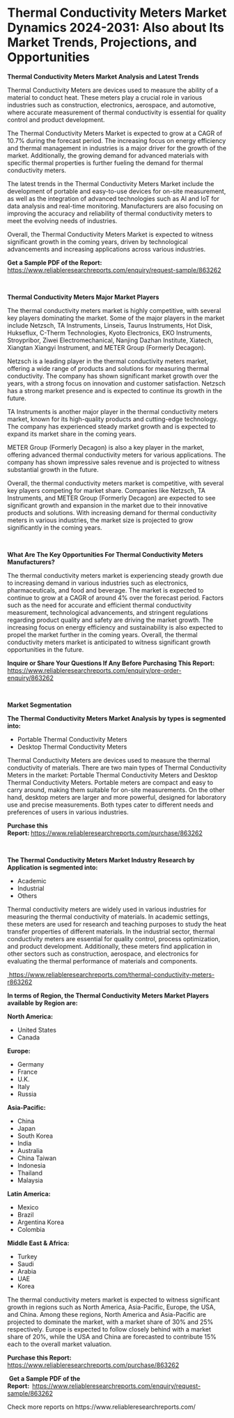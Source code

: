 <p><h1>Thermal Conductivity Meters Market Dynamics 2024-2031: Also about Its Market Trends, Projections, and Opportunities</h1></p><p><strong>Thermal Conductivity Meters Market Analysis and Latest Trends</strong></p>
<p><p>Thermal Conductivity Meters are devices used to measure the ability of a material to conduct heat. These meters play a crucial role in various industries such as construction, electronics, aerospace, and automotive, where accurate measurement of thermal conductivity is essential for quality control and product development.</p><p>The Thermal Conductivity Meters Market is expected to grow at a CAGR of 10.7% during the forecast period. The increasing focus on energy efficiency and thermal management in industries is a major driver for the growth of the market. Additionally, the growing demand for advanced materials with specific thermal properties is further fueling the demand for thermal conductivity meters.</p><p>The latest trends in the Thermal Conductivity Meters Market include the development of portable and easy-to-use devices for on-site measurement, as well as the integration of advanced technologies such as AI and IoT for data analysis and real-time monitoring. Manufacturers are also focusing on improving the accuracy and reliability of thermal conductivity meters to meet the evolving needs of industries.</p><p>Overall, the Thermal Conductivity Meters Market is expected to witness significant growth in the coming years, driven by technological advancements and increasing applications across various industries.</p></p>
<p><strong>Get a Sample PDF of the Report:&nbsp;</strong> <a href="https://www.reliableresearchreports.com/enquiry/request-sample/863262">https://www.reliableresearchreports.com/enquiry/request-sample/863262</a></p>
<p>&nbsp;</p>
<p><strong>Thermal Conductivity Meters Major Market Players</strong></p>
<p><p>The thermal conductivity meters market is highly competitive, with several key players dominating the market. Some of the major players in the market include Netzsch, TA Instruments, Linseis, Taurus Instruments, Hot Disk, Hukseflux, C-Therm Technologies, Kyoto Electronics, EKO Instruments, Stroypribor, Ziwei Electromechanical, Nanjing Dazhan Institute, Xiatech, Xiangtan Xiangyi Instrument, and METER Group (Formerly Decagon).</p><p>Netzsch is a leading player in the thermal conductivity meters market, offering a wide range of products and solutions for measuring thermal conductivity. The company has shown significant market growth over the years, with a strong focus on innovation and customer satisfaction. Netzsch has a strong market presence and is expected to continue its growth in the future.</p><p>TA Instruments is another major player in the thermal conductivity meters market, known for its high-quality products and cutting-edge technology. The company has experienced steady market growth and is expected to expand its market share in the coming years.</p><p>METER Group (Formerly Decagon) is also a key player in the market, offering advanced thermal conductivity meters for various applications. The company has shown impressive sales revenue and is projected to witness substantial growth in the future.</p><p>Overall, the thermal conductivity meters market is competitive, with several key players competing for market share. Companies like Netzsch, TA Instruments, and METER Group (Formerly Decagon) are expected to see significant growth and expansion in the market due to their innovative products and solutions. With increasing demand for thermal conductivity meters in various industries, the market size is projected to grow significantly in the coming years.</p></p>
<p>&nbsp;</p>
<p><strong>What Are The Key Opportunities For Thermal Conductivity Meters Manufacturers?</strong></p>
<p><p>The thermal conductivity meters market is experiencing steady growth due to increasing demand in various industries such as electronics, pharmaceuticals, and food and beverage. The market is expected to continue to grow at a CAGR of around 4% over the forecast period. Factors such as the need for accurate and efficient thermal conductivity measurement, technological advancements, and stringent regulations regarding product quality and safety are driving the market growth. The increasing focus on energy efficiency and sustainability is also expected to propel the market further in the coming years. Overall, the thermal conductivity meters market is anticipated to witness significant growth opportunities in the future.</p></p>
<p><strong>Inquire or Share Your Questions If Any Before Purchasing This Report:</strong> <a href="https://www.reliableresearchreports.com/enquiry/pre-order-enquiry/863262">https://www.reliableresearchreports.com/enquiry/pre-order-enquiry/863262</a></p>
<p>&nbsp;</p>
<p><strong>Market Segmentation</strong></p>
<p><strong>The Thermal Conductivity Meters Market Analysis by types is segmented into:</strong></p>
<p><ul><li>Portable Thermal Conductivity Meters</li><li>Desktop Thermal Conductivity Meters</li></ul></p>
<p><p>Thermal Conductivity Meters are devices used to measure the thermal conductivity of materials. There are two main types of Thermal Conductivity Meters in the market: Portable Thermal Conductivity Meters and Desktop Thermal Conductivity Meters. Portable meters are compact and easy to carry around, making them suitable for on-site measurements. On the other hand, desktop meters are larger and more powerful, designed for laboratory use and precise measurements. Both types cater to different needs and preferences of users in various industries.</p></p>
<p><strong>Purchase this Report:&nbsp;</strong><a href="https://www.reliableresearchreports.com/purchase/863262">https://www.reliableresearchreports.com/purchase/863262</a></p>
<p>&nbsp;</p>
<p><strong>The Thermal Conductivity Meters Market Industry Research by Application is segmented into:</strong></p>
<p><ul><li>Academic</li><li>Industrial</li><li>Others</li></ul></p>
<p><p>Thermal conductivity meters are widely used in various industries for measuring the thermal conductivity of materials. In academic settings, these meters are used for research and teaching purposes to study the heat transfer properties of different materials. In the industrial sector, thermal conductivity meters are essential for quality control, process optimization, and product development. Additionally, these meters find application in other sectors such as construction, aerospace, and electronics for evaluating the thermal performance of materials and components.</p></p>
<p><a href="https://www.reliableresearchreports.com/thermal-conductivity-meters-r863262">&nbsp;https://www.reliableresearchreports.com/thermal-conductivity-meters-r863262</a></p>
<p><strong>In terms of Region, the Thermal Conductivity Meters Market Players available by Region are:</strong></p>
<p>
    <p> <strong> North America: </strong>
        <ul>
            <li>United States</li>
            <li>Canada</li>
        </ul>
        </p> 
    <p> <strong> Europe: </strong>
        <ul>
            <li>Germany</li>
            <li>France</li>
            <li>U.K.</li>
            <li>Italy</li>
            <li>Russia</li>
        </ul>
        </p> 
    <p> <strong> Asia-Pacific: </strong>
        <ul>
            <li>China</li>
            <li>Japan</li>
            <li>South Korea</li>
            <li>India</li>
            <li>Australia</li>
            <li>China Taiwan</li>
            <li>Indonesia</li>
            <li>Thailand</li>
            <li>Malaysia</li>
        </ul>
        </p> 
    <p> <strong> Latin America: </strong>
        <ul>
            <li>Mexico</li>
            <li>Brazil</li>
            <li>Argentina Korea</li>
            <li>Colombia</li>
        </ul>
        </p> 
    <p> <strong> Middle East & Africa: </strong>
        <ul>
            <li>Turkey</li>
            <li>Saudi</li>
            <li>Arabia</li>
            <li>UAE</li>
            <li>Korea</li>
        </ul>
    </p>
    </p>
<p><p>The thermal conductivity meters market is expected to witness significant growth in regions such as North America, Asia-Pacific, Europe, the USA, and China. Among these regions, North America and Asia-Pacific are projected to dominate the market, with a market share of 30% and 25% respectively. Europe is expected to follow closely behind with a market share of 20%, while the USA and China are forecasted to contribute 15% each to the overall market valuation.</p></p>
<p><strong>Purchase this Report: </strong><a href="https://www.reliableresearchreports.com/purchase/863262">https://www.reliableresearchreports.com/purchase/863262</a></p>
<p>&nbsp;<strong>Get a Sample PDF of the Report:&nbsp;&nbsp;</strong><a href="https://www.reliableresearchreports.com/enquiry/request-sample/863262">https://www.reliableresearchreports.com/enquiry/request-sample/863262</a></p>
<p><strong></strong></p>
<p>Check more reports on https://www.reliableresearchreports.com/</p>